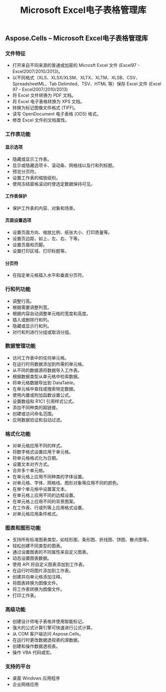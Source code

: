 ﻿---
title: Microsoft Excel电子表格管理库
type: docs
weight: 20
url: /zh/net/microsoft-excel-spreadsheet-management-library/
---
## **Aspose.Cells – Microsoft Excel电子表格管理库**
### **文件特征**
- 打开来自不同来源的普通或加密的 Microsft Excel 文件 (Excel97 - Excel2007/2010/2013)。
- 以不同格式（XLS、XLSX/XLSM、XLTX、XLTM、XLSB、CSV、SpreadsheetML、Tab Delimited、TSV、HTML 等）保存 Excel 文件 (Excel 97 - Excel2007/2010/2013)
- 将 Excel 文件转换为 PDF 文档。
- 将 Excel 电子表格转换为 XPS 文档。
- 转换为标记图像文件格式 (TIFF)。
- 读写 OpenDocument 电子表格 (ODS) 格式。
- 修改 Excel 文件的文档属性。
### **工作表功能**
#### **显示选项**
- 隐藏或显示工作表。
- 显示或隐藏选项卡、滚动条、网格线以及行和列标题。
- 预览分页符。
- 设置工作表的缩放级别。
- 使用冻结窗格滚动时使选定数据保持可见。
#### **工作表保护**
- 保护工作表的内容、对象和场景。
#### **页面设置选项**
- 设置页面方向、缩放比例、纸张大小、打印质量等。
- 设置页边距，如上、左、右、下等。
- 设置页眉和页脚。
- 设置打印区域、打印标题等。
#### **分页符**
- 在指定单元格插入水平和垂直分页符。
### **行和列功能**
- 调整行高。
- 根据需要调整列宽。
- 根据内容自动调整单元格的宽度和高度。
- 插入或删除行和列。
- 隐藏或显示行和列。
- 对行和列进行分组或取消分组。
### **数据管理功能**
- 访问工作表中的任何单元格。
- 在运行时将数据添加到所需的单元格。
- 从不同的数据源将数据导入工作表。
- 根据数据类型从单元格中检索数据。
- 将单元格数据导出到 DataTable。
- 在单元格中查找或搜索特定数据。
- 使用内置或附加函数设置公式。
- 设置数组和 R1C1 引用样式公式。
- 添加不同种类的超链接。
- 创建或访问命名范围。
- 应用数据验证和自动过滤。
### **格式化功能**
- 对单元格应用不同的样式。
- 将数字格式设置应用于单元格。
- 将单元格格式化为日期。
- 设置文本对齐方式。
- 合并多个单元格。
- 在单元格上应用不同种类的字体设置。
- 对单元格、字体、网格线、图形对象等应用不同的颜色。
- 在单个单元格中设置富文本。
- 在单元格上应用不同的边框设置。
- 在单元格上应用不同的背景图案。
- 在工作表、行或列等上应用格式设置。
- 对单元格应用条件格式。
### **图表和图形功能**
- 支持所有标准图表类型，如柱形图、条形图、折线图、饼图、散点图等。
- 轻松创建不同类型的图表。
- 通过设置图表的不同属性来自定义图表。
- 动态设置图表数据。
- 使用 API 将自定义图表添加到工作表。
- 在运行时将图片添加到工作表。
- 创建并向单元格添加注释。
- 将图表转换为图像文件。
- 将工作表转换为图像文件。
- 打印工作表。
### **高级功能**
- 创建设计师电子表格并使用智能标记。
- 强大的公式计算引擎可快速进行公式计算。
- 从 COM 客户端访问 Aspose.Cells。
- 在运行时更改数据透视表的源数据。
- 创建和操作数据透视表。
- 操作 VBA 代码或宏。
### **支持的平台**
- 桌面 Windows 应用程序
- 企业网络应用
